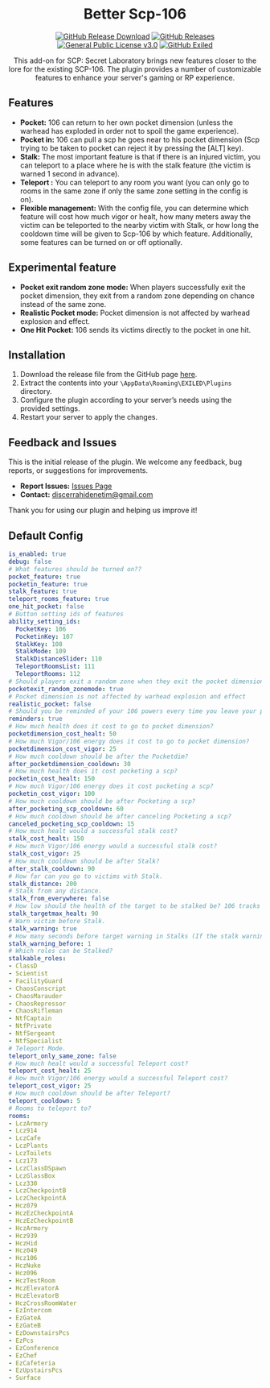 <h1 align="center">Better Scp-106</h1>
<div align="center">
<a href="https://github.com/MS-crew/BetterScp106/releases"><img src="https://img.shields.io/github/downloads/MS-crew/BetterScp106/total?style=for-the-badge&logo=githubactions&label=Downloads" href="https://github.com/MS-crew/BetterScp106/releases" alt="GitHub Release Download"></a>
<a href="https://github.com/MS-crew/BetterScp106/releases"><img src="https://img.shields.io/badge/Build-2.5.7-brightgreen?style=for-the-badge&logo=gitbook" href="https://github.com/MS-crew/BetterScp106/releases" alt="GitHub Releases"></a>
<a href="https://github.com/MS-crew/BetterScp106/blob/master/LICENSE"><img src="https://img.shields.io/badge/Licence-GNU_3.0-blue?style=for-the-badge&logo=gitbook" href="https://github.com/MS-crew/BetterScp106/blob/master/LICENSE" alt="General Public License v3.0"></a>
<a href="https://github.com/ExMod-Team/EXILED"><img src="https://img.shields.io/badge/Exiled-9.4.0-red?style=for-the-badge&logo=gitbook" href="https://github.com/ExMod-Team/EXILED" alt="GitHub Exiled"></a>


This add-on for SCP: Secret Laboratory brings new features closer to the lore for the existing SCP-106. The plugin provides a number of customizable features to enhance your server's gaming or RP experience.
</div>

## Features

- **Pocket:** 106 can return to her own pocket dimension (unless the warhead has exploded in order not to spoil the game experience).
- **Pocket in:** 106 can pull a scp he goes near to his pocket dimension (Scp trying to be taken to pocket can reject it by pressing the [ALT] key).
- **Stalk:** The most important feature is that if there is an injured victim, you can teleport to a place where he is with the stalk feature (the victim is warned 1 second in advance).
- **Teleport :** You can teleport to any room you want (you can only go to rooms in the same zone if only the same zone setting in the config is on).
- **Flexible management:** With the config file, you can determine which feature will cost how much vigor or healt, how many meters away the victim can be teleported to the nearby victim with Stalk, or how long the cooldown time will be given to Scp-106 by which feature. Additionally, some features can be turned on or off optionally.

## Experimental feature

- **Pocket exit random zone mode:** When players successfully exit the pocket dimension, they exit from a random zone depending on chance instead of the same zone.
- **Realistic Pocket mode:** Pocket dimension is not affected by warhead explosion and effect.
- **One Hit Pocket:** 106 sends its victims directly to the pocket in one hit.

## Installation

1. Download the release file from the GitHub page [here](https://github.com/MS-crew/BetterScp106/releases).
2. Extract the contents into your `\AppData\Roaming\EXILED\Plugins` directory.
3. Configure the plugin according to your server’s needs using the provided settings.
4. Restart your server to apply the changes.

## Feedback and Issues

This is the initial release of the plugin. We welcome any feedback, bug reports, or suggestions for improvements.

- **Report Issues:** [Issues Page](https://github.com/MS-crew/BetterScp106/issues)
- **Contact:** [discerrahidenetim@gmail.com](mailto:discerrahidenetim@gmail.com)

Thank you for using our plugin and helping us improve it!
## Default Config
```yml
is_enabled: true
debug: false
# What features should be turned on??
pocket_feature: true
pocketin_feature: true
stalk_feature: true
teleport_rooms_feature: true
one_hit_pocket: false
# Button setting ids of features
ability_setting_ids:
  PocketKey: 106
  PocketinKey: 107
  StalkKey: 108
  StalkMode: 109
  StalkDistanceSlider: 110
  TeleportRoomsList: 111
  TeleportRooms: 112
# Should players exit a random zone when they exit the pocket dimension?
pocketexit_random_zonemode: true
# Pocket dimension is not affected by warhead explosion and effect
realistic_pocket: false
# Should you be reminded of your 106 powers every time you leave your pocket?
reminders: true
# How much health does it cost to go to pocket dimension?
pocketdimension_cost_healt: 50
# How much Vigor/106 energy does it cost to go to pocket dimension?
pocketdimension_cost_vigor: 25
# How much cooldown should be after the Pocketdim?
after_pocketdimension_cooldown: 30
# How much health does it cost pocketing a scp?
pocketin_cost_healt: 150
# How much Vigor/106 energy does it cost pocketing a scp?
pocketin_cost_vigor: 100
# How much cooldown should be after Pocketing a scp?
after_pocketing_scp_cooldown: 60
# How much cooldown should be after canceling Pocketing a scp?
canceled_pocketing_scp_cooldown: 15
# How much healt would a successful stalk cost?
stalk_cost_healt: 150
# How much Vigor/106 energy would a successful stalk cost?
stalk_cost_vigor: 25
# How much cooldown should be after Stalk?
after_stalk_cooldown: 90
# How far can you go to victims with Stalk.
stalk_distance: 200
# Stalk from any distance.
stalk_from_everywhere: false
# How low should the health of the target to be stalked be? 106 tracks moribund targets, so the target to be stalked will be the one with the lowest health and the one you set. (if you want him to be able to stalk everyone, you can just write 101)
stalk_targetmax_healt: 90
# Warn victim before Stalk.
stalk_warning: true
# How many seconds before target warning in Stalks (If the stalk warning is on)
stalk_warning_before: 1
# Which roles can be Stalked?
stalkable_roles:
- ClassD
- Scientist
- FacilityGuard
- ChaosConscript
- ChaosMarauder
- ChaosRepressor
- ChaosRifleman
- NtfCaptain
- NtfPrivate
- NtfSergeant
- NtfSpecialist
# Teleport Mode.
teleport_only_same_zone: false
# How much healt would a successful Teleport cost?
teleport_cost_healt: 25
# How much Vigor/106 energy would a successful Teleport cost?
teleport_cost_vigor: 25
# How much cooldown should be after Teleport?
teleport_cooldown: 5
# Rooms to teleport to?
rooms:
- LczArmory
- Lcz914
- LczCafe
- LczPlants
- LczToilets
- Lcz173
- LczClassDSpawn
- LczGlassBox
- Lcz330
- LczCheckpointB
- LczCheckpointA
- Hcz079
- HczEzCheckpointA
- HczEzCheckpointB
- HczArmory
- Hcz939
- HczHid
- Hcz049
- Hcz106
- HczNuke
- Hcz096
- HczTestRoom
- HczElevatorA
- HczElevatorB
- HczCrossRoomWater
- EzIntercom
- EzGateA
- EzGateB
- EzDownstairsPcs
- EzPcs
- EzConference
- EzChef
- EzCafeteria
- EzUpstairsPcs
- Surface
```

